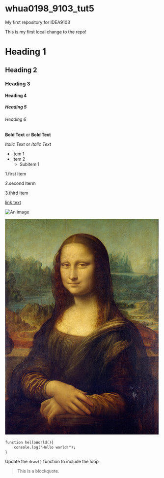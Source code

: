 # whua0198_9103_tut5
My first repository for IDEA9103

This is my first local change to the repo!

# Heading 1
## Heading 2
### Heading 3
#### Heading 4
##### Heading 5
###### Heading 6

**Bold Text** or __Bold Text__

*Italic Text* or _Italic Text_

- Item 1
- Item 2
  - Subitem 1

1.first Item 

2.second Iterm

3.third Item

[link text](https://www.google.com)

![An image](https://placekitten.com/200/300)

![An image of Mona Lisa](assets/Mona_Lisa_by_Leonardo_da_Vinci_500_x_700.jpg)

```
function helloWorld(){
    console.log("Hello world!");
}
```
Update the `draw()` function to include the loop

> This is a blockquote.